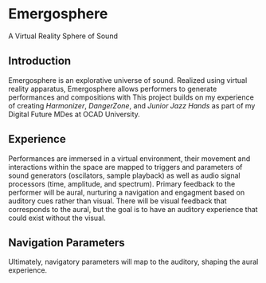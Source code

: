 # Emergosphere
A Virtual Reality Sphere of Sound
## Introduction
Emergosphere is an explorative universe of sound. Realized using virtual reality apparatus, Emergosphere allows performers to generate performances and compositions with This project builds on my experience of creating _Harmonizer_, _DangerZone_, and _Junior Jazz Hands_ as part of my Digital Future MDes at OCAD University.
## Experience
Performances are immersed in a virtual environment, their movement and interactions within the space are mapped to triggers and parameters of sound generators (oscilators, sample playback) as well as audio signal processors (time, amplitude, and spectrum). Primary feedback to the performer will be aural, nurturing a navigation and engagment based on auditory cues rather than visual. There will be visual feedback that corresponds to the aural, but the goal is to have an auditory experience that could exist without the visual.
## Navigation Parameters
Ultimately, navigatory parameters will map to the auditory, shaping the aural experience.
